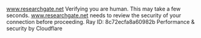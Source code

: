 www.researchgate.net
Verifying you are human. This may take a few seconds.
www.researchgate.net needs to review the security of your connection before proceeding.
Ray ID: 8c72ecfa8a60982b
Performance & security by Cloudflare